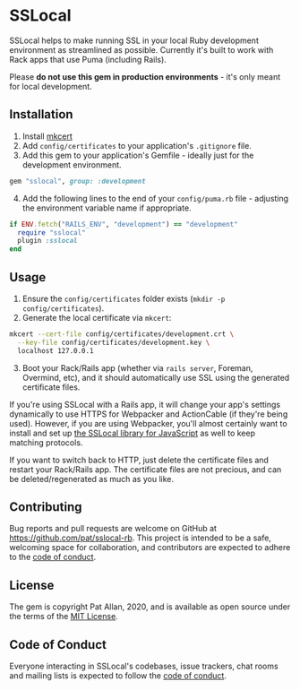 # SSLocal

SSLocal helps to make running SSL in your local Ruby development environment as streamlined as possible. Currently it's built to work with Rack apps that use Puma (including Rails).

Please **do not use this gem in production environments** - it's only meant for local development.

## Installation

1. Install [mkcert](https://github.com/FiloSottile/mkcert)
2. Add `config/certificates` to your application's `.gitignore` file.
3. Add this gem to your application's Gemfile - ideally just for the development environment.

```ruby
gem "sslocal", group: :development
```

4. Add the following lines to the end of your `config/puma.rb` file - adjusting the environment variable name if appropriate.

```ruby
if ENV.fetch("RAILS_ENV", "development") == "development"
  require "sslocal"
  plugin :sslocal
end
```

## Usage

1. Ensure the `config/certificates` folder exists (`mkdir -p config/certificates`).
2. Generate the local certificate via `mkcert`:

```sh
mkcert --cert-file config/certificates/development.crt \
  --key-file config/certificates/development.key \
  localhost 127.0.0.1
```

3. Boot your Rack/Rails app (whether via `rails server`, Foreman, Overmind, etc), and it should automatically use SSL using the generated certificate files.

If you're using SSLocal with a Rails app, it will change your app's settings dynamically to use HTTPS for Webpacker and ActionCable (if they're being used). However, if you are using Webpacker, you'll almost certainly want to install and set up [the SSLocal library for JavaScript](https://github.com/pat/sslocal-js) as well to keep matching protocols.

If you want to switch back to HTTP, just delete the certificate files and restart your Rack/Rails app. The certificate files are not precious, and can be deleted/regenerated as much as you like.

## Contributing

Bug reports and pull requests are welcome on GitHub at https://github.com/pat/sslocal-rb. This project is intended to be a safe, welcoming space for collaboration, and contributors are expected to adhere to the [code of conduct](https://github.com/pat/sslocal-rb/blob/master/CODE_OF_CONDUCT.md).

## License

The gem is copyright Pat Allan, 2020, and is available as open source under the terms of the [MIT License](https://opensource.org/licenses/MIT).

## Code of Conduct

Everyone interacting in SSLocal's codebases, issue trackers, chat rooms and mailing lists is expected to follow the [code of conduct](https://github.com/pat/sslocal-rb/blob/master/CODE_OF_CONDUCT.md).
